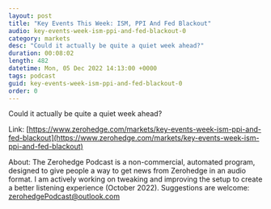 ```yaml
---
layout: post
title: "Key Events This Week: ISM, PPI And Fed Blackout"
audio: key-events-week-ism-ppi-and-fed-blackout-0
category: markets
desc: "Could it actually be quite a quiet week ahead?"
duration: 00:08:02
length: 482
datetime: Mon, 05 Dec 2022 14:13:00 +0000
tags: podcast
guid: key-events-week-ism-ppi-and-fed-blackout-0
order: 0
---
```

Could it actually be quite a quiet week ahead?

Link: [https://www.zerohedge.com/markets/key-events-week-ism-ppi-and-fed-blackout](https://www.zerohedge.com/markets/key-events-week-ism-ppi-and-fed-blackout)

About: The Zerohedge Podcast is a non-commercial, automated program, designed to give people a way to get news from Zerohedge in an audio format.  I am actively working on tweaking and improving the setup to create a better listening experience (October 2022).  Suggestions are welcome: [zerohedgePodcast@outlook.com](mailto:zerohedgePodcast@outlook.com)